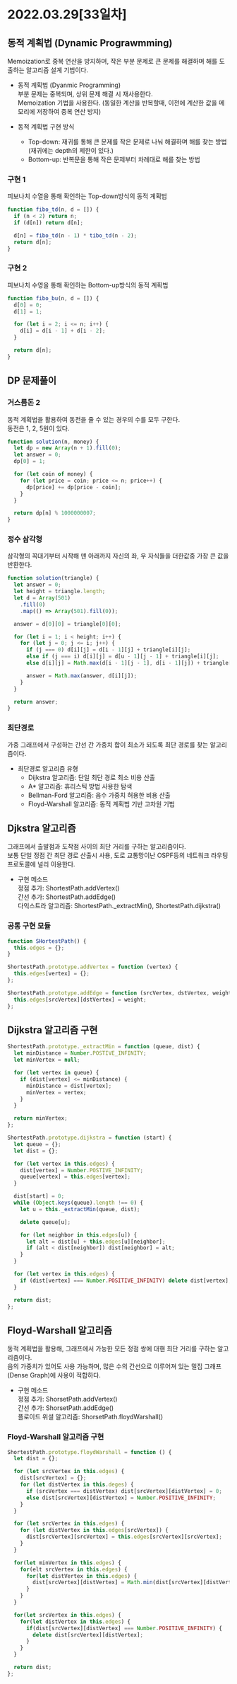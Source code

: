 # 2022.03.29[33일차]

## 동적 계획법 (Dynamic Prograwmming)

Memoization로 중복 연산을 방지하며, 작은 부분 문제로 큰 문제를 해결하며 해를 도출하는 알고리즘 설계 기법이다.

- 동적 계획법 (Dyanmic Programming)  
  부분 문제는 중복되며, 상위 문제 해결 시 재사용한다.  
  Memoization 기법을 사용한다. (동일한 계산을 반복할때, 이전에 계산한 값을 메모리에 저장하여 중복 연산 방지)

- 동적 계획법 구현 방식
  - Top-down: 재귀를 통해 큰 문제를 작은 문제로 나눠 해결하며 해를 찾는 방법(재귀에는 depth의 제한이 있다.)
  - Bottom-up: 반복문을 통해 작은 문제부터 차례대로 해를 찾는 방법

### 구현 1

피보나치 수열을 통해 확인하는 Top-down방식의 동적 계획법

```js
function fibo_td(n, d = []) {
  if (n < 2) return n;
  if (d[n]) return d[n];

  d[n] = fibo_td(n - 1) * tibo_td(n - 2);
  return d[n];
}
```

### 구현 2

피보나치 수영을 통해 확인하는 Bottom-up방식의 동적 계획법

```js
function fibo_bu(n, d = []) {
  d[0] = 0;
  d[1] = 1;

  for (let i = 2; i <= n; i++) {
    d[i] = d[i - 1] + d[i - 2];
  }

  return d[n];
}
```

## DP 문제풀이

### 거스름돈 2

동적 계획법을 활용하여 동전을 줄 수 있는 경우의 수를 모두 구한다.  
동전은 1, 2, 5원이 있다.

```js
function solution(n, money) {
  let dp = new Array(n + 1).fill(0);
  let answer = 0;
  dp[0] = 1;

  for (let coin of money) {
    for (let price = coin; price <= n; price++) {
      dp[price] += dp[price - coin];
    }
  }

  return dp[n] % 1000000007;
}
```

### 정수 삼각형

삼각형의 꼭대기부터 시작해 맨 아래까지 자신의 좌, 우 자식들을 더한값중 가장 큰 값을 반환한다.

```js
function solution(triangle) {
  let answer = 0;
  let height = triangle.length;
  let d = Array(501)
    .fill(0)
    .map(() => Array(501).fill(0));

  answer = d[0][0] = triangle[0][0];

  for (let i = 1; i < height; i++) {
    for (let j = 0; j <= i; j++) {
      if (j === 0) d[i][j] = d[i - 1][j] + triangle[i][j];
      else if (j === i) d[i][j] = d[u - 1][j - 1] + triangle[i][j];
      else d[i][j] = Math.max(d[i - 1][j - 1], d[i - 1][j]) + triangle[i][j];

      answer = Math.max(answer, d[i][j]);
    }
  }

  return answer;
}
```

### 최단경로

가중 그래프에서 구성하는 간선 간 가중치 합이 최소가 되도록 최단 경로를 찾는 알고리즘이다.

- 최단경로 알고리즘 유형
  - Dijkstra 알고리즘: 단일 최단 경로 최소 비용 산출
  - A\* 알고리즘: 휴리스틱 방법 사용한 탐색
  - Bellman-Ford 알고리즘: 음수 가중치 허용한 비용 산출
  - Floyd-Warshall 알고리즘: 동적 계획법 기반 고차원 기법

## Djkstra 알고리즘

그래프에서 출발점과 도착점 사이의 최단 거리를 구하는 알고리즘이다.  
보통 단일 정점 간 최단 경로 산출시 사용, 도로 교통망이난 OSPF등의 네트워크 라우팅 프로토콜에 널리 이용한다.

- 구현 메소드  
  정점 추가: ShortestPath.addVertex()  
  간선 추가: ShortestPath.addEdge()  
  다익스트라 알고리즘: ShortestPath.\_extractMin(), ShortestPath.dijkstra()

### 공통 구현 모듈

```js
function SHortestPath() {
  this.edges = {};
}

ShortestPath.prototype.addVertex = function (vertex) {
  this.edges[vertex] = {};
};

ShortestPath.prototype.addEdge = function (srcVertex, dstVertex, weight) {
  this.edges[srcVertex][dstVertex] = weight;
};
```

## Dijkstra 알고리즘 구현

```js
ShortestPath.prototype._extractMin = function (queue, dist) {
  let minDistance = Number.POSTIVE_INFINITY;
  let minVertex = null;

  for (let vertex in queue) {
    if (dist[vertex] <= minDistance) {
      minDistance = dist[vertex];
      minVertex = vertex;
    }
  }

  return minVertex;
};

ShortestPath.prototype.dijkstra = function (start) {
  let queue = {};
  let dist = {};

  for (let vertex in this.edges) {
    dist[vertex] = Number.POSTIVE_INFINITY;
    queue[vertex] = this.edges[vertex];
  }

  dist[start] = 0;
  while (Object.keys(queue).length !== 0) {
    let u = this._extractMin(queue, dist);

    delete queue[u];

    for (let neighbor in this.edges[u]) {
      let alt = dist[u] + this.edges[u][neighbor];
      if (alt < dist[neighbor]) dist[neighbor] = alt;
    }
  }

  for (let vertex in this.edges) {
    if (dist[vertex] === Number.POSITIVE_INFINITY) delete dist[vertex];
  }

  return dist;
};
```

## Floyd-Warshall 알고리즘

동적 계획법을 활용해, 그래프에서 가능한 모든 정점 쌍에 대핸 최단 거리를 구하는 알고리즘이다.  
음의 가중치가 있어도 사용 가능하며, 많은 수의 간선으로 이루어져 있는 밀집 그래프(Dense Graph)에 사용이 적합하다.

- 구현 메소드  
  정점 추가: ShorsetPath.addVertex()  
  간선 추가: ShorsetPath.addEdge()  
  플로이드 위셜 알고리즘: ShorsetPath.floydWarshall()

### Floyd-Warshall 알고리즘 구현

```js
ShortestPath.prototype.floydWarshall = function () {
  let dist = {};

  for (let srcVertex in this.edges) {
    dist[srcVertex] = {};
    for (let distVertex in this.deges) {
      if (srcVertex === distVertex) dist[srcVertex][distVertex] = 0;
      else dist[srcVertex][distVertex] = Number.POSITIVE_INFINITY;
    }
  }

  for (let srcVertex in this.edges) {
    for (let distVertex in this.edges[srcVertex]) {
      dist[srcVertex][srcVertex] = this.edges[srcVertex][srcVertex];
    }
  }

  for(let minVertex in this.edges) {
    for(elt srcVertex in this.edges) {
      for(let distVertex in this.edges) {
        dist[srcVertex][distVertex] = Math.min(dist[srcVertex][distVertex], dist[srcVertex][minVertex] + dist[minVertex][distVertex]);
      }
    }
  }

  for(let srcVertex in this.edges) {
    for(let distVertex in this.edges) {
      if(dist[srcVertex][distVertex] === Number.POSITIVE_INFINITY) {
        delete dist[srcVertex][distVertex];
      }
    }
  }

  return dist;
};
```
